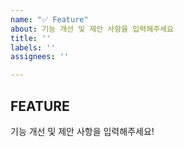 ```yaml
---
name: "✅ Feature"
about: 기능 개선 및 제안 사항을 입력해주세요
title: ''
labels: ''
assignees: ''

---
```


## FEATURE 
기능 개선 및 제안 사항을 입력해주세요!
